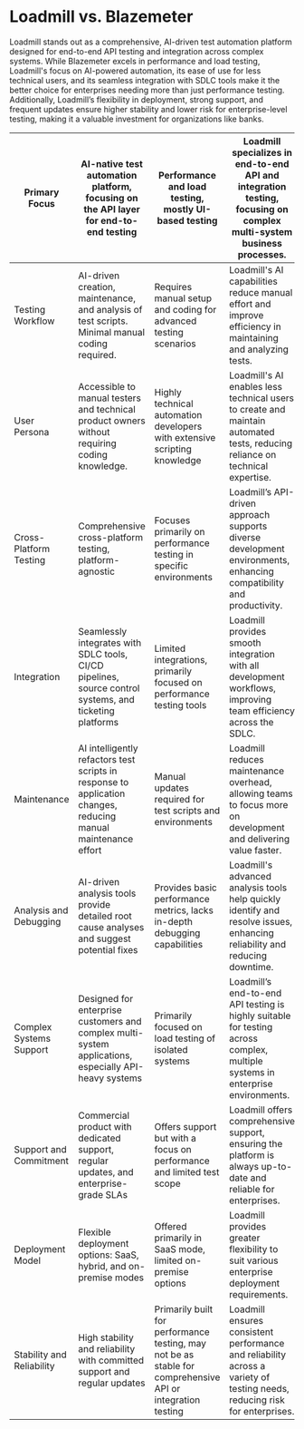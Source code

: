 # Loadmill vs. Blazemeter

Loadmill stands out as a comprehensive, AI-driven test automation platform designed for end-to-end API testing and integration across complex systems. While Blazemeter excels in performance and load testing, Loadmill's focus on AI-powered automation, its ease of use for less technical users, and its seamless integration with SDLC tools make it the better choice for enterprises needing more than just performance testing. Additionally, Loadmill’s flexibility in deployment, strong support, and frequent updates ensure higher stability and lower risk for enterprise-level testing, making it a valuable investment for organizations like banks.

| Primary Focus             | AI-native test automation platform, focusing on the API layer for end-to-end testing                           | Performance and load testing, mostly UI-based testing                                                      | Loadmill specializes in end-to-end API and integration testing, focusing on complex multi-system business processes.          |
| ------------------------- | -------------------------------------------------------------------------------------------------------------- | ---------------------------------------------------------------------------------------------------------- | ----------------------------------------------------------------------------------------------------------------------------- |
| Testing Workflow          | AI-driven creation, maintenance, and analysis of test scripts. Minimal manual coding required.                 | Requires manual setup and coding for advanced testing scenarios                                            | Loadmill's AI capabilities reduce manual effort and improve efficiency in maintaining and analyzing tests.                    |
| User Persona              | Accessible to manual testers and technical product owners without requiring coding knowledge.                  | Highly technical automation developers with extensive scripting knowledge                                  | Loadmill's AI enables less technical users to create and maintain automated tests, reducing reliance on technical expertise.  |
| Cross-Platform Testing    | Comprehensive cross-platform testing, platform-agnostic                                                        | Focuses primarily on performance testing in specific environments                                          | Loadmill’s API-driven approach supports diverse development environments, enhancing compatibility and productivity.           |
| Integration               | Seamlessly integrates with SDLC tools, CI/CD pipelines, source control systems, and ticketing platforms        | Limited integrations, primarily focused on performance testing tools                                       | Loadmill provides smooth integration with all development workflows, improving team efficiency across the SDLC.               |
| Maintenance               | AI intelligently refactors test scripts in response to application changes, reducing manual maintenance effort | Manual updates required for test scripts and environments                                                  | Loadmill reduces maintenance overhead, allowing teams to focus more on development and delivering value faster.               |
| Analysis and Debugging    | AI-driven analysis tools provide detailed root cause analyses and suggest potential fixes                      | Provides basic performance metrics, lacks in-depth debugging capabilities                                  | Loadmill's advanced analysis tools help quickly identify and resolve issues, enhancing reliability and reducing downtime.     |
| Complex Systems Support   | Designed for enterprise customers and complex multi-system applications, especially API-heavy systems          | Primarily focused on load testing of isolated systems                                                      | Loadmill’s end-to-end API testing is highly suitable for testing across complex, multiple systems in enterprise environments. |
| Support and Commitment    | Commercial product with dedicated support, regular updates, and enterprise-grade SLAs                          | Offers support but with a focus on performance and limited test scope                                      | Loadmill offers comprehensive support, ensuring the platform is always up-to-date and reliable for enterprises.               |
| Deployment Model          | Flexible deployment options: SaaS, hybrid, and on-premise modes                                                | Offered primarily in SaaS mode, limited on-premise options                                                 | Loadmill provides greater flexibility to suit various enterprise deployment requirements.                                     |
| Stability and Reliability | High stability and reliability with committed support and regular updates                                      | Primarily built for performance testing, may not be as stable for comprehensive API or integration testing | Loadmill ensures consistent performance and reliability across a variety of testing needs, reducing risk for enterprises.     |
